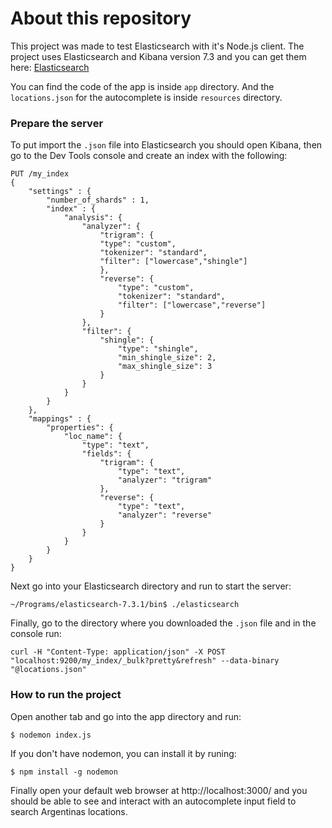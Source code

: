 # About this repository
This project was made to test Elasticsearch with it's Node.js client.
The project uses Elasticsearch and Kibana version 7.3 and you can get them here: <a href="https://www.elastic.co" target="_blank">Elasticsearch</a>

You can find the code of the app is inside `app` directory. And the `locations.json` for the autocomplete is inside `resources` directory.

### Prepare the server
To put import the `.json` file into Elasticsearch you should open Kibana, then go to the Dev Tools console and create an index with the following:
```
PUT /my_index
{
    "settings" : {
        "number_of_shards" : 1,
        "index" : {
            "analysis": {
                "analyzer": {
                    "trigram": {
                    "type": "custom",
                    "tokenizer": "standard",
                    "filter": ["lowercase","shingle"]
                    },
                    "reverse": {
                        "type": "custom",
                        "tokenizer": "standard",
                        "filter": ["lowercase","reverse"]
                    }
                },
                "filter": {
                    "shingle": {
                        "type": "shingle",
                        "min_shingle_size": 2,
                        "max_shingle_size": 3
                    }
                }
            }
        }
    },
    "mappings" : {
        "properties": {
            "loc_name": {
                "type": "text",
                "fields": {
                    "trigram": {
                        "type": "text",
                        "analyzer": "trigram"
                    },
                    "reverse": {
                        "type": "text",
                        "analyzer": "reverse"
                    }
                }
            }
        }
    }
}
```

Next go into your Elasticsearch directory and run to start the server:
```
~/Programs/elasticsearch-7.3.1/bin$ ./elasticsearch
```

Finally, go to the directory where you downloaded the `.json` file and in the console run:
```
curl -H "Content-Type: application/json" -X POST "localhost:9200/my_index/_bulk?pretty&refresh" --data-binary "@locations.json"
```

### How to run the project
Open another tab and go into the app directory and run:
```
$ nodemon index.js
```
If you don't have nodemon, you can install it by runing:
```
$ npm install -g nodemon
```
Finally open your default web browser at http://localhost:3000/ and you should be able to see and interact with an autocomplete input field to search Argentinas locations.